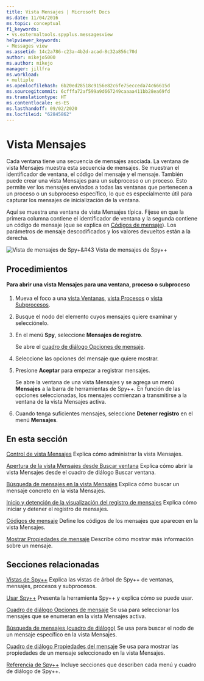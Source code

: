 ```yaml
---
title: Vista Mensajes | Microsoft Docs
ms.date: 11/04/2016
ms.topic: conceptual
f1_keywords:
- vs.externaltools.spyplus.messagesview
helpviewer_keywords:
- Messages view
ms.assetid: 14c2a786-c23a-4b2d-acad-8c32a856c70d
author: mikejo5000
ms.author: mikejo
manager: jillfra
ms.workload:
- multiple
ms.openlocfilehash: 6b20ed28518c9156e82c6fe75ecceda74c66615d
ms.sourcegitcommit: 6cfffa72af599a9d667249caaaa411bb28ea69fd
ms.translationtype: HT
ms.contentlocale: es-ES
ms.lasthandoff: 09/02/2020
ms.locfileid: "62845862"
---
```

# <a name="messages-view"></a>Vista Mensajes
Cada ventana tiene una secuencia de mensajes asociada. La ventana de vista Mensajes muestra esta secuencia de mensajes. Se muestran el identificador de ventana, el código del mensaje y el mensaje. También puede crear una vista Mensajes para un subproceso o un proceso. Esto permite ver los mensajes enviados a todas las ventanas que pertenecen a un proceso o un subproceso específico, lo que es especialmente útil para capturar los mensajes de inicialización de la ventana.

 Aquí se muestra una ventana de vista Mensajes típica. Fíjese en que la primera columna contiene el identificador de ventana y la segunda contiene un código de mensaje (que se explica en [Códigos de mensaje](../debugger/message-codes.md)). Los parámetros de mensaje descodificados y los valores devueltos están a la derecha.

 ![Vista de mensajes de Spy&#43;&#43](../debugger/media/spy--_messagesview.png "Spy++_MessagesView") Vista de mensajes de Spy++

## <a name="procedures"></a>Procedimientos

#### <a name="to-open-a-messages-view-for-a-window-process-or-thread"></a>Para abrir una vista Mensajes para una ventana, proceso o subproceso

1. Mueva el foco a una [vista Ventanas](../debugger/windows-view.md), [vista Procesos](../debugger/processes-view.md) o [vista Subprocesos](../debugger/threads-view.md).

2. Busque el nodo del elemento cuyos mensajes quiere examinar y selecciónelo.

3. En el menú **Spy**, seleccione **Mensajes de registro**.

     Se abre el [cuadro de diálogo Opciones de mensaje](../debugger/message-options-dialog-box.md).

4. Seleccione las opciones del mensaje que quiere mostrar.

5. Presione **Aceptar** para empezar a registrar mensajes.

     Se abre la ventana de una vista Mensajes y se agrega un menú **Mensajes** a la barra de herramientas de Spy++. En función de las opciones seleccionadas, los mensajes comienzan a transmitirse a la ventana de la vista Mensajes activa.

6. Cuando tenga suficientes mensajes, seleccione **Detener registro** en el menú **Mensajes**.

## <a name="in-this-section"></a>En esta sección
 [Control de vista Mensajes](../debugger/how-to-control-messages-view.md) Explica cómo administrar la vista Mensajes.

 [Apertura de la vista Mensajes desde Buscar ventana](../debugger/how-to-open-messages-view-from-find-window.md) Explica cómo abrir la vista Mensajes desde el cuadro de diálogo Buscar ventana.

 [Búsqueda de mensajes en la vista Mensajes](../debugger/how-to-search-for-a-message-in-messages-view.md) Explica cómo buscar un mensaje concreto en la vista Mensajes.

 [Inicio y detención de la visualización del registro de mensajes](../debugger/how-to-start-and-stop-the-message-log-display.md) Explica cómo iniciar y detener el registro de mensajes.

 [Códigos de mensaje](../debugger/message-codes.md) Define los códigos de los mensajes que aparecen en la vista Mensajes.

 [Mostrar Propiedades de mensaje](../debugger/how-to-display-message-properties.md) Describe cómo mostrar más información sobre un mensaje.

## <a name="related-sections"></a>Secciones relacionadas
 [Vistas de Spy++](../debugger/spy-increment-views.md) Explica las vistas de árbol de Spy++ de ventanas, mensajes, procesos y subprocesos.

 [Usar Spy++](../debugger/using-spy-increment.md) Presenta la herramienta Spy++ y explica cómo se puede usar.

 [Cuadro de diálogo Opciones de mensaje](../debugger/message-options-dialog-box.md) Se usa para seleccionar los mensajes que se enumeran en la vista Mensajes activa.

 [Búsqueda de mensajes (cuadro de diálogo)](../debugger/message-search-dialog-box.md) Se usa para buscar el nodo de un mensaje específico en la vista Mensajes.

 [Cuadro de diálogo Propiedades del mensaje](../debugger/message-properties-dialog-box.md) Se usa para mostrar las propiedades de un mensaje seleccionado en la vista Mensajes.

 [Referencia de Spy++](../debugger/spy-increment-reference.md) Incluye secciones que describen cada menú y cuadro de diálogo de Spy++.